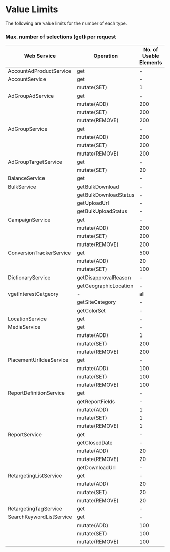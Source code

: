 # Value Limits
The following are value limits for the number of each type.  
### Max. number of selections (get) per request
Web Service              | Operation            | No. of Usable Elements | Max. Responses | Paging
------------------------ | -------------------- | ---------------------- | -------------- | ------
AccountAdProductService  | get                  | -                      | 500            | ○     
AccountService           | get                  | -                      | 500            | ○     
||mutate(SET)              | 1                    | -                      | -             
AdGroupAdService         | get                  | -                      | 500            | ○     
||mutate(ADD)              | 200                  | -                      | -             
||mutate(SET)              | 200                  | -                      | -             
||mutate(REMOVE)           | 200                  | -                      | -             
AdGroupService           | get                  | -                      | 500            | ○     
||mutate(ADD)              | 200                  | -                      | -             
||mutate(SET)              | 200                  | -                      | -             
||mutate(REMOVE)           | 200                  | -                      | -             
AdGroupTargetService     | get                  | -                      | 500            | ○     
||mutate(SET)              | 20                   | -                      | -             
BalanceService           | get                  | -                      | 1              | -     
BulkService              | getBulkDownload      | -                      | 1              | -     
||getBulkDownloadStatus    | -                    | 500                    | ○             
||getUploadUrl             | -                    | 1                      | -             
||getBulkUploadStatus      | -                    | 500                    | -             
CampaignService          | get                  | -                      | 500            | ○     
||mutate(ADD)              | 200                  | -                      | -             
||mutate(SET)              | 200                  | -                      | -             
||mutate(REMOVE)           | 200                  | -                      | -             
ConversionTrackerService | get                  | 500                    | 1000           | ○     
||mutate(ADD)              | 20                   | -                      | -             
||mutate(SET)              | 100                  | -                      | -             
DictionaryService        | getDisapprovalReason | -                      | all            | ○     
||getGeographicLocation    | -                    | all                    | -             
vgetInterestCatgeory      | -                    | all                    | -             
||getSiteCategory          | -                    | all                    | -             
||getColorSet              | -                    | all                    | -             
LocationService          | get                  | -                      | 1              | -     
MediaService             | get                  | -                      | 500            | ○     
||mutate(ADD)             |  1                    | -                      | -             
||mutate(SET)             |  200                  | -                      | -             
||mutate(REMOVE)          |  200                  | -                      | -             
PlacementUrlIdeaService  | get                  | -                      | 500            | ○     
||mutate(ADD)              | 100                  | 100                    | -             
||mutate(SET)              | 100                  | -                      | -             
||mutate(REMOVE)           | 100                  | -                      | -             
ReportDefinitionService  | get                  | -                      | 500            | ○     
||getReportFields          | -                    | 1                      | -             
||mutate(ADD)              | 1                    | -                      | -             
||mutate(SET)              | 1                    | -                      | -             
||mutate(REMOVE)           | 1                    | -                      | -             
ReportService            | get                  | -                      | 500            | ○     
||getClosedDate            | -                    | 1                      | -             
||mutate(ADD)              | 20                   | -                      | -             
||mutate(REMOVE)           | 20                   | -                      | -             
||getDownloadUrl           | -                    | 20                     | ○             
RetargetingListService   | get                  | -                      | 200            | ○     
||mutate(ADD)              | 20                   | -                      | -             
||mutate(SET)              | 20                   | -                      | -             
||mutate(REMOVE)           | 20                   | -                      | -             
RetargetingTagService    | get                  | -                      | all            | ○     
SearchKeywordListService | get                  | -                      | 500            | ○     
||mutate(ADD)              | 100                  | 100                    | -             
||mutate(SET)              | 100                  | -                      | -             
||mutate(REMOVE)           | 100                  | -                      | -             
